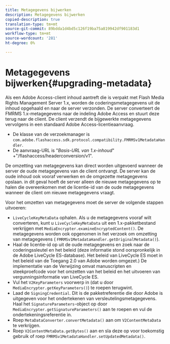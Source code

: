 ```yaml
---
title: Metagegevens bijwerken
description: Metagegevens bijwerken
copied-description: true
translation-type: tm+mt
source-git-commit: 89bdda1d4bd5c126f19ba75a819942df901183d1
workflow-type: tm+mt
source-wordcount: '281'
ht-degree: 0%

---
```



# Metagegevens bijwerken{#upgrading-metadata}

Als een Adobe Access-client inhoud aantreft die is verpakt met Flash Media Rights Management Server 1.x, worden de coderingsmetagegevens uit de inhoud opgehaald en naar de server verzonden. De server converteert de FMRMS 1.x-metagegevens naar de indeling Adobe Access en stuurt deze terug naar de client. De client verzendt de bijgewerkte metagegevens vervolgens in een standaard Adobe Access-licentieaanvraag.

* De klasse van de verzoekmanager is `com.adobe.flashaccess.sdk.protocol.compatibility.FMRMSv1MetadataHandler`.
* De aanvraag-URL is &quot;*Basis-URL van 1.x-inhoud*&quot; +&quot;/flashaccess/headerconversion/v1&quot;.

De omzetting van metagegevens kan direct worden uitgevoerd wanneer de server de oude metagegevens van de client ontvangt. De server kan de oude inhoud ook vooraf verwerken en de omgezette metagegevens opslaan. in dit geval hoeft de server alleen de nieuwe metagegevens op te halen die overeenkomen met de licentie-id van de oude metagegevens wanneer de client om nieuwe metagegevens vraagt.

Voor het omzetten van metagegevens moet de server de volgende stappen uitvoeren:

* `LiveCycleKeyMetaData` ophalen. Als u de metagegevens vooraf wilt converteren, kunt u `LiveCycleKeyMetaData` uit een 1.x-pakketbestand verkrijgen met `MediaEncrypter.examineEncryptedContent()`. De metagegevens worden ook opgenomen in het verzoek om omzetting van metagegevens ( `FMRMSv1MetadataHandler.getOriginalMetadata()`).
* Haal de licentie-id op uit de oude metagegevens en zoek naar de coderingssleutel en het beleid (deze informatie stond oorspronkelijk in de Adobe LiveCycle ES-database). Het beleid van LiveCycle ES moet in het beleid van de Toegang 2.0 van Adobe worden omgezet.) De implementatie van de Verwijzing omvat manuscripten en steekproefcode voor het omzetten van het beleid en het uitvoeren van vergunningsinformatie van LiveCycle ES.
* Vul het `V2KeyParameters` voorwerp in (dat u door `MediaEncrypter.getKeyParameters()`) te roepen terugwint.
* Laad de `SigningCredential`. Dit is de pakketreferentie die door Adobe is uitgegeven voor het ondertekenen van versleutelingsmetagegevens. Haal het `SignatureParameters`-object op door `MediaEncrypter.getSignatureParameters()` aan te roepen en vul de ondertekeningsreferentie in.
* Roep `MetaDataConverter.convertMetadata()` aan om `V2ContentMetaData` te verkrijgen.
* Roep `V2ContentMetaData.getBytes()` aan en sla deze op voor toekomstig gebruik of roep `FMRMSv1MetadataHandler.setUpdatedMetadata()`.

